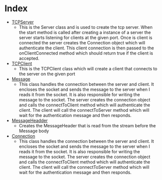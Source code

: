 # Index
- [TCPServer](https://github.com/Karan-Gandhi/Java-Networking-Library/blob/master/documentation/TCPServer.md)
  - This is the Server class and is used to create the tcp server.
When the start method is called after creating a instance of a server the server starts listening for clients at the given port. Once is client is connected the server creates the Connection object which will authenticate the client. This client connection is then passed to the onClientConnected method which should return true if the client is accepted.
- [TCPClient](https://github.com/Karan-Gandhi/Java-Networking-Library/blob/master/documentation/TCPClient.md)
  - This is the TCPClient class which will create a client that connects to the server on the given port
- [Message](https://github.com/Karan-Gandhi/Java-Networking-Library/blob/master/documentation/Message.md)
  - This class handles the connection between the server and client. It encloses the socket and sends the message to the server when I reads it from the socket. It is also responsible for writing the message to the socket. The server creates the connection object and calls the connectToClient method which will authenticate the client. The client will call the connectToServer method which will wait for the authentication message and then responds.
- [MessageHeadder](https://github.com/Karan-Gandhi/Java-Networking-Library/blob/master/documentation/MessageHeader.md)
  - Creates the MessageHeader that is read from the stream before the Message body
- [Connection](https://github.com/Karan-Gandhi/Java-Networking-Library/blob/master/documentation/Connection.md)
  - This class handles the connection between the server and client. It encloses the socket and sends the message to the server when I reads it from the socket. It is also responsible for writing the message to the socket. The server creates the connection object and calls the connectToClient method which will authenticate the client. The client will call the connectToServer method which will wait for the authentication message and then responds.
